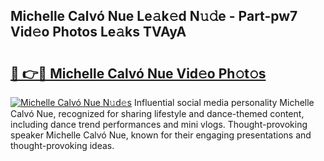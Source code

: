 ## Michelle Calvó Nue Le𝚊k𝚎d N𝚞𝚍e - Part-pw7 Vid𝚎o Photos Le𝚊ks TVAyA

# <h2><a href="http://fbaxw7j.evod.top/?m=Michelle+Calv%c3%b3+Nue">🔗 👉🔴 Michelle Calvó Nue Vid𝚎o Ph𝚘t𝚘s</a></h2>

[![Michelle Calvó Nue N𝚞d𝚎s](https://i.imgur.com/8V9OHl7.gif)](http://fbaxw7j.evod.top/?m=Michelle+Calv%c3%b3+Nue)
Influential social media personality Michelle Calvó Nue, recognized for sharing lifestyle and dance-themed content, including dance trend performances and mini vlogs. Thought-provoking speaker Michelle Calvó Nue, known for their engaging presentations and thought-provoking ideas. 
